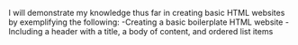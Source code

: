 I will demonstrate my knowledge thus far in creating basic HTML websites by exemplifying the following:
    -Creating a basic boilerplate HTML website
    -Including a header with a title, a body of content, and ordered list items
    